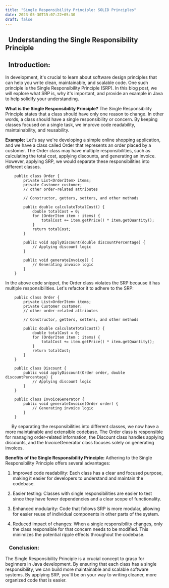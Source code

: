 ```yaml
---
title: "Single Responsibility Principle: SOLID Principles"
date: 2023-05-30T15:07:22+05:30
draft: false
---
```


## &nbsp;&nbsp;Understanding the Single Responsibility Principle 

## &nbsp;&nbsp;Introduction:<br>
In development, it's crucial to learn about software design principles that can help you write clean, maintainable, and scalable code. One such principle is the Single Responsibility Principle (SRP). In this blog post, we will explore what SRP is, why it's important, and provide an example in Java to help solidify your understanding.

**What is the Single Responsibility Principle?**
The Single Responsibility Principle states that a class should have only one reason to change. In other words, a class should have a single responsibility or concern. By keeping classes focused on a single task, we improve code readability, maintainability, and reusability.

**Example:**
Let's say we're developing a simple online shopping application, and we have a class called Order that represents an order placed by a customer. The Order class may have multiple responsibilities, such as calculating the total cost, applying discounts, and generating an invoice. However, applying SRP, we would separate these responsibilities into different classes.

```
    public class Order {
        private List<OrderItem> items;
        private Customer customer;
        // other order-related attributes
        
        // Constructor, getters, setters, and other methods
        
        public double calculateTotalCost() {
            double totalCost = 0;
            for (OrderItem item : items) {
                totalCost += item.getPrice() * item.getQuantity();
            }
            return totalCost;
        }
        
        public void applyDiscount(double discountPercentage) {
            // Applying discount logic
        }
        
        public void generateInvoice() {
            // Generating invoice logic
        }
    }
```

In the above code snippet, the Order class violates the SRP because it has multiple responsibilities. Let's refactor it to adhere to the SRP:

```
    public class Order {
        private List<OrderItem> items;
        private Customer customer;
        // other order-related attributes
        
        // Constructor, getters, setters, and other methods
        
        public double calculateTotalCost() {
            double totalCost = 0;
            for (OrderItem item : items) {
                totalCost += item.getPrice() * item.getQuantity();
            }
            return totalCost;
        }
    }

    public class Discount {
        public void applyDiscount(Order order, double discountPercentage) {
            // Applying discount logic
        }
    }

    public class InvoiceGenerator {
        public void generateInvoice(Order order) {
            // Generating invoice logic
        }
    }
```

&nbsp;&nbsp;&nbsp;&nbsp;&nbsp;By separating the responsibilities into different classes, we now have a more maintainable and extensible codebase. The Order class is responsible for managing order-related information, the Discount class handles applying discounts, and the InvoiceGenerator class focuses solely on generating invoices.

**Benefits of the Single Responsibility Principle:**
Adhering to the Single Responsibility Principle offers several advantages:

1. Improved code readability: Each class has a clear and focused purpose, making it easier for developers to understand and maintain the codebase.

2. Easier testing: Classes with single responsibilities are easier to test since they have fewer dependencies and a clear scope of functionality.

3. Enhanced modularity: Code that follows SRP is more modular, allowing for easier reuse of individual components in other parts of the system.

4. Reduced impact of changes: When a single responsibility changes, only the class responsible for that concern needs to be modified. This minimizes the potential ripple effects throughout the codebase.

### &nbsp;&nbsp;&nbsp;Conclusion:
The Single Responsibility Principle is a crucial concept to grasp for beginners in Java development. By ensuring that each class has a single responsibility, we can build more maintainable and scalable software systems. By applying SRP, you'll be on your way to writing cleaner, more organized code that is easier.

